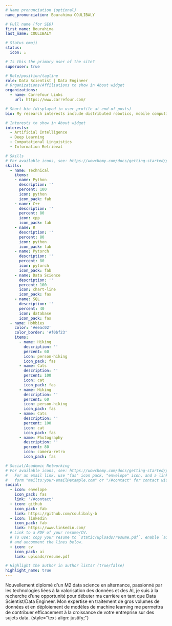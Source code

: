 ```yaml
---
# Name pronunciation (optional)
name_pronunciation: Bourahima COULIBALY

# Full name (for SEO)
first_name: Bourahima
last_name: COULIBALY

# Status emoji
status:
  icon: ☕️

# Is this the primary user of the site?
superuser: true

# Role/position/tagline
role: Data Scientist | Data Engineer
# Organizations/Affiliations to show in About widget
organizations:
  - name: Carrefour Links
    url: https://www.carrefour.com/

# Short bio (displayed in user profile at end of posts)
bio: My research interests include distributed robotics, mobile computing and programmable matter.

# Interests to show in About widget
interests:
  - Artificial Intelligence
  - Deep Learning
  - Computational Linguistics
  - Information Retrieval

# Skills
# For available icons, see: https://wowchemy.com/docs/getting-started/page-builder/#icons
skills:
  - name: Technical
    items:
    - name: Python
      description: ''
      percent: 100
      icon: python
      icon_pack: fab
    - name: C++
      description: ''
      percent: 80
      icon: cpp
      icon_pack: fab
    - name: R
      description: ''
      percent: 80
      icon: python
      icon_pack: fab
    - name: Pytorch
      description: ''
      percent: 80
      icon: pytorch
      icon_pack: fab
    - name: Data Science
      description: ''
      percent: 100
      icon: chart-line
      icon_pack: fas
    - name: SQL
      description: ''
      percent: 40
      icon: database
      icon_pack: fas
  - name: Hobbies
    color: '#eeac02'
    color_border: '#f0bf23'
    items:
      - name: Hiking
        description: ''
        percent: 60
        icon: person-hiking
        icon_pack: fas
      - name: Cats
        description: ''
        percent: 100
        icon: cat
        icon_pack: fas
      - name: Hiking
        description: ''
        percent: 60
        icon: person-hiking
        icon_pack: fas
      - name: Cats
        description: ''
        percent: 100
        icon: cat
        icon_pack: fas
      - name: Photography
        description: ''
        percent: 80
        icon: camera-retro
        icon_pack: fas

# Social/Academic Networking
# For available icons, see: https://wowchemy.com/docs/getting-started/page-builder/#icons
#   For an email link, use "fas" icon pack, "envelope" icon, and a link in the
#   form "mailto:your-email@example.com" or "/#contact" for contact widget.
social:
  - icon: envelope
    icon_pack: fas
    link: '/#contact'
  - icon: github
    icon_pack: fab
    link: https://github.com/coulibaly-b
  - icon: linkedin
    icon_pack: fab
    link: https://www.linkedin.com/
  # Link to a PDF of your resume/CV.
  # To use: copy your resume to `static/uploads/resume.pdf`, enable `ai` icons in `params.yaml`,
  # and uncomment the lines below.
  - icon: cv
    icon_pack: ai
    link: uploads/resume.pdf

# Highlight the author in author lists? (true/false)
highlight_name: true
---
```


Nouvellement diplomé d'un M2 data science en alternance, passionné par les technologies liées à la valorisation des données et des AI, je suis à la recherche d’une opportunité pour débuter ma carrière en tant que Data Scientist/Data Engineer. Mon expertise en traitement de gros volumes de données et en déploiement de modèles de machine learning me permettra de contribuer efficacement à la croissance de votre entreprise sur des sujets data. 
{style="text-align: justify;"}
